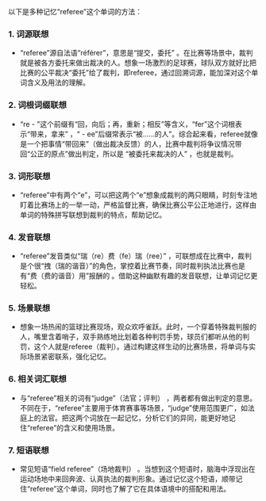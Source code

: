 以下是多种记忆“referee”这个单词的方法：

### 1. 词源联想
 - “referee”源自法语“référer”，意思是“提交，委托” 。在比赛等场景中，裁判就是被各方委托来做出裁决的人。想象一场激烈的足球赛，球队双方就好比把比赛的公平裁决“委托”给了裁判，即referee，通过回溯词源，能加深对这个单词含义及用法的理解。

### 2. 词根词缀联想
 - “re - ”这个前缀有“回，向后；再，重新；相反”等含义，“fer”这个词根表示“带来，拿来” ，“ - ee”后缀常表示“被……的人”。综合起来看，referee就像是一个把事情“带回来”（做出裁决反馈）的人，比赛中裁判将争议情况带回“公正的原点”做出判定，所以是 “被委托来裁决的人” ，也就是裁判。

### 3. 词形联想
 - “referee”中有两个“e”，可以把这两个“e”想象成裁判的两只眼睛，时刻专注地盯着比赛场上的一举一动，严格监督比赛，确保比赛公平公正地进行，这样由单词的特殊拼写联想到裁判的特点，帮助记忆。

### 4. 发音联想
 - “referee”发音类似“瑞（re）费（fe）瑞（ree）” ，可联想成在比赛中，裁判是个很“拽（瑞的谐音）”的角色，掌控着比赛节奏，同时裁判执法比赛也是有“费（费的谐音）用”报酬的 。借助这种幽默有趣的发音联想，让单词记忆更轻松。

### 5. 场景联想
 - 想象一场热闹的篮球比赛现场，观众欢呼雀跃。此时，一个穿着特殊裁判服的人，嘴里含着哨子，双手熟练地比划着各种判罚手势，球员们都听从他的判罚，这个人就是referee（裁判）。通过构建这样生动的比赛场景，将单词与实际场景紧密联系，强化记忆。

### 6. 相关词汇联想
 - 与“referee”相关的词有“judge”（法官；评判） ，两者都有做出判定的意思。不同在于，“referee”主要用于体育赛事等场景，“judge”使用范围更广，如法庭上的法官。把这两个词放在一起记忆，分析它们的异同，能更好地记住“referee”的含义和使用场景。

### 7. 短语联想
 - 常见短语“field referee”（场地裁判） 。当想到这个短语时，脑海中浮现出在运动场地中来回奔波、认真执法的裁判形象。通过记忆这个短语，顺带记住“referee”这个单词，同时也了解了它在具体语境中的搭配和用法。 